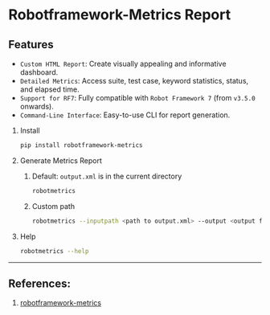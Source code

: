 # Robotframework-Metrics Report

## Features

- `Custom HTML Report`: Create visually appealing and informative dashboard.
- `Detailed Metrics`: Access suite, test case, keyword statistics, status, and elapsed time.
- `Support for RF7`: Fully compatible with `Robot Framework 7` (from `v3.5.0` onwards).
- `Command-Line Interface`: Easy-to-use CLI for report generation.

1. Install

   ```sh
   pip install robotframework-metrics
   ```

2. Generate Metrics Report

   1. Default: `output.xml` is in the current directory

      ```sh
      robotmetrics
      ```

   2. Custom path

      ```sh
      robotmetrics --inputpath <path to output.xml> --output <output file>
      ```

3. Help

   ```sh
   robotmetrics --help
   ```

---

## References:

1. [robotframework-metrics](https://github.com/adiralashiva8/robotframework-metrics)
